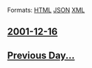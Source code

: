
Formats: [HTML](2001/12/16/index.html)  [JSON](2001/12/16/index.json)  [XML](2001/12/16/index.xml)  

## [2001-12-16](/news/2001/12/16/index.md)

## [Previous Day...](/news/2001/12/15/index.md)


